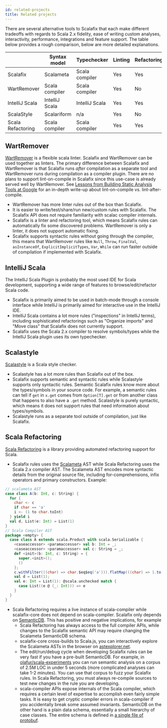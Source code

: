 ```yaml
---
id: related-projects
title: Related projects
---
```


There are several alternative tools to Scalafix that each make different
tradeoffs with regards to Scala 2.x fidelity, ease of writing custom analyses,
interactivity, performance, integrations and feature support. The table below
provides a rough comparison, below are more detailed explanations.

|                   | Syntax model   | Typechecker    | Linting | Refactoring | Run on compile |
| ----------------- | -------------- | -------------- | ------- | ----------- | -------------- |
| Scalafix          | Scalameta      | Scala compiler | Yes     | Yes         | No             |
| WartRemover       | Scala compiler | Scala compiler | Yes     | No          | Yes            |
| IntelliJ Scala    | IntelliJ Scala | IntelliJ Scala | Yes     | Yes         | No             |
| ScalaStyle        | Scalariform    | n/a            | Yes     | No          | Yes            |
| Scala Refactoring | Scala compiler | Scala compiler | Yes     | Yes         | No             |

## WartRemover

[WartRemover](http://www.wartremover.org/) is a flexible scala linter. Scalafix
and WartRemover can be used together as linters. The primary difference between
Scalafix and WartRemover is that Scalafix runs _after_ compilation as a separate
tool and WartRemover runs during compilation as a compiler plugin. There are no
plans to support lint-on-compile in Scalafix since this use-case is already
served well by WartRemover. See
[Lessons from Building Static Analysis Tools at Google](https://cacm.acm.org/magazines/2018/4/226371-lessons-from-building-static-analysis-tools-at-google/fulltext)
for an in-depth write-up about lint-on-compile vs. lint-after-compile.

- WartRemover has more linter rules out of the box than Scalafix.
- It is easier to write/test/share/run new/custom rules with Scalafix. The
  Scalafix API does not require familiarity with scalac compiler internals.
- Scalafix is a linter and refactoring tool, which means Scalafix rules can
  automatically fix some discovered problems. WartRemover is only a linter, it
  does not support automatic fixing.
- Scalafix supports syntactic rules without going through the compiler, this
  means that WartRemover rules like `Null`, `Throw`, `FinalVal`, `asInstanceOf`,
  `ExplicitImplicitTypes`, `Var`, `While` can run faster outside of compilation
  if implemented with Scalafix.

## IntelliJ Scala

The IntelliJ Scala Plugin is probably the most used IDE for Scala development,
supporting a wide range of features to browse/edit/refactor Scala code.

- Scalafix is primarily aimed to be used in batch-mode through a console
  interface while IntelliJ is primarily aimed for interactive use in the
  IntelliJ IDE.
- IntelliJ Scala contains a lot more rules ("inspections" in IntelliJ terms),
  including sophisticated refactorings such as "Organize imports" and "Move
  class" that Scalafix does not currently support.
- Scalafix uses the Scala 2.x compiler to resolve symbols/types while the
  IntelliJ Scala plugin uses its own typechecker.

## Scalastyle

[Scalastyle](http://www.scalastyle.org/) is a Scala style checker.

- Scalastyle has a lot more rules than Scalafix out of the box.
- Scalafix supports semantic and syntactic rules while Scalastyle supports only
  syntactic rules. Semantic Scalafix rules know more about the types/symbols in
  your source code. For example, a semantic rules can tell if `get` in `x.get`
  comes from `Option[T].get` or from another class that happens to also have a
  `.get` method. Scalastyle is purely syntactic, which means it does not support
  rules that need information about types/symbols.
- Scalastyle runs as a separate tool outside of compilation, just like Scalafix.

## Scala Refactoring

[Scala Refactoring](https://github.com/scala-ide/scala-refactoring) is a library
providing automated refactoring support for Scala.

- Scalafix rules uses the [Scalameta](http://scalameta.org/) AST while Scala
  Refactoring uses the Scala 2.x compiler AST. The Scalameta AST encodes more
  syntactic details from the original source file, including for-comprehensions,
  infix operators and primary constructors. Example:

```scala
// scalameta AST
case class A(b: Int, c: String) {
  for {
    char <- c
    if char == 'a'
    i <- (1 to char.toInt)
  } yield i
  val d, List(e: Int) = List(1)
}
// Scala Compiler AST
package <empty> {
  case class A extends scala.Product with scala.Serializable {
    <caseaccessor> <paramaccessor> val b: Int = _;
    <caseaccessor> <paramaccessor> val c: String = _;
    def <init>(b: Int, c: String) = {
      super.<init>();
      ()
    };
    c.withFilter(((char) => char.$eq$eq('a'))).flatMap(((char) => 1.to(char.toInt).map(((i) => i))));
    val d = List(1);
    val e: Int = List(1): @scala.unchecked match {
      case List((e @ (_: Int))) => e
    }
  }
}
```

- Scala Refactoring requires a live instance of scala-compiler while
  scalafix-core does not depend on scala-compiler. Scalafix only depends on
  [SemanticDB](https://scalameta.org/docs/semanticdb/specification.html). This
  has positive and negative implications, for example
  - Scala Refactoring has always access to the full compiler APIs, while changes
    to the Scalafix semantic API may require changing the Scalameta SemanticDB
    schema.
  - scalafix-core cross-builds to Scala.js, you can interactively explore the
    Scalameta ASTs in the browser on
    [astexplorer.net](https://astexplorer.net/#/gist/f0816de84a02654b8242de5822e672a2/8a7007dd2b292b955e005704f5823c24fab9bfeb).
  - The edit/run/debug cycle when developing Scalafix rules can be very fast if
    you have a pre-built SemanticDB. For example, in
    [olafur/scala-experiments](https://github.com/olafurpg/scala-experiments)
    you can run semantic analysis on a corpus of 2.5M LOC in under 5 seconds
    (more complicated analyses can take 1-2 minutes). You can use that corpus to
    fuzz your Scalafix rules. In Scala Refactoring, you must always re-compile
    sources to test new changes in the rule you are developing.
  - scala-compiler APIs expose internals of the Scala compiler, which requires a
    certain level of expertise to accomplish even fairly simple tasks. It is
    easy to get cryptic compiler errors in scala-compiler if you accidentally
    break some assumed invariants. SemanticDB on the other hand is a plain data
    schema, essentially a small hierarchy of case classes. The entire schema is
    defined in
    [a single file of protobuf](https://github.com/scalameta/scalameta/blob/master/semanticdb/semanticdb/semanticdb.proto).
